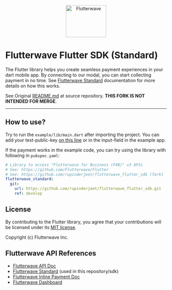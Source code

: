 <p align="center">    
   <img title="Flutterwave" height="100" src="https://flutterwave.com/images/logo/full.svg" width="50%"/>  
</p>    

# Flutterwave Flutter SDK (Standard)

The Flutter library helps you create seamless payment experiences in your dart mobile app. By
connecting to our modal, you can start collecting payment in no time.
See [Flutterwave Standard](https://developer.flutterwave.com/docs/collecting-payments/standard)
documentation for more details on how this works.

See Original [README.md](https://github.com/Flutterwave/Flutter) at source repository. **THIS FORK IS NOT INTENDED FOR MERGE**.

----

## How to use?

Try to run the `example/lib/main.dart` after importing the project. You can add your
test-public-key [on this line](https://github.com/rupinderjeet/flutterwave_flutter_sdk/blob/develop/example/lib/main.dart#L65)
or in the input-field in the example app.

If the payment works in the example code, you can try using the library with following
in `pubspec.yaml`:

```yaml
# Library to access "Flutterwave for Business (F4B)" v3 APIs
# See: https://github.com/Flutterwave/Flutter
# See: https://github.com/rupinderjeet/flutterwave_flutter_sdk (fork)
flutterwave_standard:
  git:
    url: https://github.com/rupinderjeet/flutterwave_flutter_sdk.git
    ref: develop
```

## License

By contributing to the Flutter library, you agree that your contributions will be licensed under
its [MIT license](/LICENSE).

Copyright (c) Flutterwave Inc.

## Flutterwave API  References

- [Flutterwave API Doc](https://developer.flutterwave.com/docs)
- [Flutterwave Standard](https://developer.flutterwave.com/docs/collecting-payments/standard) (used
  in this repository/sdk)
- [Flutterwave Inline Payment Doc](https://developer.flutterwave.com/docs/flutterwave-inline)
- [Flutterwave Dashboard](https://dashboard.flutterwave.com/login)